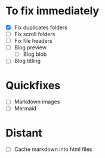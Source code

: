 
# To fix immediately

- [x] Fix duplicates folders
- [ ] Fix scroll folders
- [ ] Fix file headers
- [ ] Blog preview
	- [ ] Blog blob
- [ ] Blog titling

# Quickfixes

- [ ] Markdown images
- [ ] Mermaid

# Distant

- [ ] Cache markdown into html files